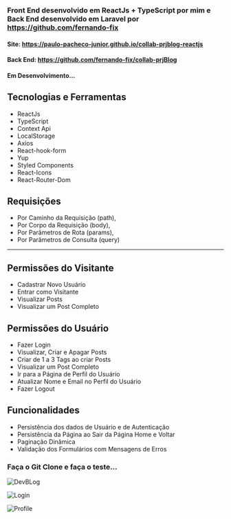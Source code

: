 ### Front End desenvolvido em ReactJs + TypeScript por mim e Back End desenvolvido em Laravel por https://github.com/fernando-fix

#### Site: https://paulo-pacheco-junior.github.io/collab-prjblog-reactjs

#### Back End: https://github.com/fernando-fix/collab-prjBlog

#### Em Desenvolvimento...

<h2>Tecnologias e Ferramentas</h2>
<ul>
  <li>ReactJs</li>
  <li>TypeScript</li>
  <li>Context Api</li> 
  <li>LocalStorage</li>
  <li>Axios</li>
  <li>React-hook-form</li>
  <li>Yup</li>
  <li>Styled Components</li>
  <li>React-Icons</li>
  <li>React-Router-Dom</li>
</ul>

<h2>Requisições</h2>
<ul>
  <li>Por Caminho da Requisição (path),</li>
  <li>Por Corpo da Requisição (body),</li>
  <li>Por Parâmetros de Rota (params),</li> 
  <li>Por Parâmetros de Consulta (query)</li>
</ul>

<hr/>

<h2>Permissões do Visitante</h2>
<ul>
  <li>Cadastrar Novo Usuário</li>
  <li>Entrar como Visitante</li>
  <li>Visualizar Posts</li>
  <li>Visualizar um Post Completo</li>
</ul>

<h2>Permissões do Usuário</h2>
<ul>
  <li>Fazer Login</li>
  <li>Visualizar, Criar e Apagar Posts</li>
  <li>Criar de 1 a 3 Tags ao criar Posts</li>
  <li>Visualizar um Post Completo</li>
  <li>Ir para a Página de Perfil do Usuário</li>
  <li>Atualizar Nome e Email no Perfil do Usuário</li>
  <li>Fazer Logout</li>
</ul>

<h2>Funcionalidades</h2>
<ul>
  <li>Persistência dos dados de Usuário e de Autenticação</li>
  <li>Persistência da Página ao Sair da Página Home e Voltar</li>
  <li>Paginação Dinâmica</li>
  <li>Validação dos Formulários com Mensagens de Erros</li>
</ul>

### Faça o Git Clone e faça o teste...

![DevBLog](https://github.com/Paulo-Pacheco-Junior/collab-prjblog-reactjs/assets/78752003/5a560701-9883-4198-8731-07f8ceedff17)

![Login](https://github.com/Paulo-Pacheco-Junior/collab-prjblog-reactjs/assets/78752003/417cbe61-5298-4e01-a5cd-20fc37a43e7f)

![Profile](https://github.com/Paulo-Pacheco-Junior/collab-prjblog-reactjs/assets/78752003/b04f1a8b-b4b9-4a79-801f-8d0187425c09)
